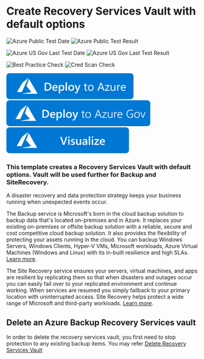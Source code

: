 # Create Recovery Services Vault with default options

![Azure Public Test Date](https://azurequickstartsservice.blob.core.windows.net/badges/101-recovery-services-vault-basic/PublicLastTestDate.svg)
![Azure Public Test Result](https://azurequickstartsservice.blob.core.windows.net/badges/101-recovery-services-vault-basic/PublicDeployment.svg)

![Azure US Gov Last Test Date](https://azurequickstartsservice.blob.core.windows.net/badges/101-recovery-services-vault-basic/FairfaxLastTestDate.svg)
![Azure US Gov Last Test Result](https://azurequickstartsservice.blob.core.windows.net/badges/101-recovery-services-vault-basic/FairfaxDeployment.svg)

![Best Practice Check](https://azurequickstartsservice.blob.core.windows.net/badges/101-recovery-services-vault-basic/BestPracticeResult.svg)
![Cred Scan Check](https://azurequickstartsservice.blob.core.windows.net/badges/101-recovery-services-vault-basic/CredScanResult.svg)

[![Deploy To Azure](https://raw.githubusercontent.com/Azure/azure-quickstart-templates/master/1-CONTRIBUTION-GUIDE/images/deploytoazure.svg?sanitize=true)](https://portal.azure.com/#create/Microsoft.Template/uri/https%3A%2F%2Fraw.githubusercontent.com%2FAzure%2Fazure-quickstart-templates%2Fmaster%2F101-recovery-services-vault-basic%2Fazuredeploy.json) 
[![Deploy To Azure US Gov](https://raw.githubusercontent.com/Azure/azure-quickstart-templates/master/1-CONTRIBUTION-GUIDE/images/deploytoazuregov.svg?sanitize=true)](https://portal.azure.us/#create/Microsoft.Template/uri/https%3A%2F%2Fraw.githubusercontent.com%2FAzure%2Fazure-quickstart-templates%2Fmaster%2F101-recovery-services-vault-basic%2Fazuredeploy.json)  
[![Visualize](https://raw.githubusercontent.com/Azure/azure-quickstart-templates/master/1-CONTRIBUTION-GUIDE/images/visualizebutton.svg?sanitize=true)](http://armviz.io/#/?load=https%3A%2F%2Fraw.githubusercontent.com%2FAzure%2Fazure-quickstart-templates%2Fmaster%2F101-recovery-services-vault-basic%2Fazuredeploy.json)

### This template creates a Recovery Services Vault with default options. Vault will be used further for Backup and SiteRecovery.

A disaster recovery and data protection strategy keeps your business running when unexpected events occur.

The Backup service is Microsoft's born in the cloud backup solution to backup data that's located on-premises and in Azure. It replaces your existing on-premises or offsite backup solution with a reliable, secure and cost competitive cloud backup solution. It also provides the flexibility of protecting your assets running in the cloud. You can backup Windows Servers, Windows Clients, Hyper-V VMs, Microsoft workloads, Azure Virtual Machines (Windows and Linux) with its in-built resilience and high SLAs. [Learn more](http://aka.ms/backup-learn-more/).

The Site Recovery service ensures your servers, virtual machines, and apps are resilient by replicating them so that when disasters and outages occur you can easily fail over to your replicated environment and continue working. When services are resumed you simply failback to your primary location with uninterrupted access. Site Recovery helps protect a wide range of Microsoft and third-party workloads. [Learn more](http://aka.ms/asr-learn-more/).

## Delete an Azure Backup Recovery Services vault
In order to delete the recovery services vault, you first need to stop protection to any existing backup items. You may refer [Delete Recovery Services Vault](https://docs.microsoft.com/en-us/azure/backup/backup-azure-delete-vault#delete-the-recovery-services-vault-by-force)
